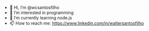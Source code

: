 - 👋 Hi, I’m @wcsantosfilho
- 👀 I’m interested in programming
- 🌱 I’m currently learning node.js
- 📫 How to reach me: https://www.linkedin.com/in/waltersantosfilho
